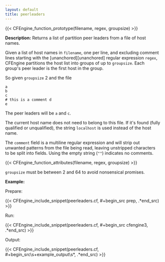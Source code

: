 ```yaml
---
layout: default
title: peerleaders
---
```


{{< CFEngine_function_prototype(filename, regex, groupsize) >}}

**Description:** Returns a list of partition peer leaders from a file of host names.

Given a list of host names in `filename`, one per line, and excluding
comment lines starting with the [unanchored][unanchored] regular
expression `regex`, CFEngine partitions the host list into groups of
up to `groupsize`. Each group's peer leader is the first host in the
group.

So given `groupsize` 2 and the file

```
a
b
c
# this is a comment d
e
```

The peer leaders will be `a` and `c`.

The current host name does not need to belong to this file. If it's
found (fully qualified or unqualified), the string `localhost` is used
instead of the host name.

The `comment` field is a multiline regular expression and will strip out
unwanted patterns from the file being read, leaving unstripped characters to be
split into fields. Using the empty string (`""`) indicates no comments.

{{< CFEngine_function_attributes(filename, regex, groupsize) >}}

`groupsize` must be between 2 and 64 to avoid nonsensical promises.

**Example:**

Prepare:

{{< CFEngine_include_snippet(peerleaders.cf, #\+begin_src prep, .*end_src) >}}

Run:

{{< CFEngine_include_snippet(peerleaders.cf, #\+begin_src cfengine3, .*end_src) >}}

Output:

{{< CFEngine_include_snippet(peerleaders.cf, #\+begin_src\s+example_output\s*, .*end_src) >}}
